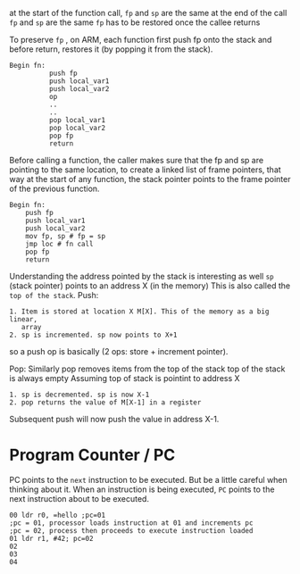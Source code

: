 at the start of the function call, `fp` and `sp` are the same
at the end of the call `fp` and `sp` are the same
`fp` has  to be restored once the callee returns

To preserve `fp` , on ARM, each function first push fp onto the stack
and before return, restores it (by popping it from the stack).
```
Begin fn:
          push fp
          push local_var1
          push local_var2
          op
          ..
          ..
          pop local_var1
          pop local_var2
          pop fp
          return 
```

Before calling a function, the caller makes sure that the fp and sp are pointing to the same location,
to create a linked list of frame pointers, that way at the start of any function,
the stack pointer points to the frame pointer of the previous function.

```
Begin fn:
    push fp
    push local_var1
    push local_var2
    mov fp, sp # fp = sp
    jmp loc # fn call
    pop fp
    return 
```

Understanding the address pointed by the stack is interesting as well
`sp` (stack pointer) points to an address X (in the memory)
This is also called the `top of the stack`.
Push:
```
1. Item is stored at location X M[X]. This of the memory as a big linear, 
   array
2. sp is incremented. sp now points to X+1
```
so a push op is basically (2 ops: store + increment pointer).

Pop:
Similarly pop removes items from the top of the stack
top of the stack is always empty
Assuming top of stack is pointint to address X

```
1. sp is decremented. sp is now X-1
2. pop returns the value of M[X-1] in a register
```
Subsequent push will now push the value in address X-1. 

# Program Counter / PC
PC points to the `next` instruction to be executed.
But be a little careful when thinking about it.
When an instruction is being executed, `PC` points to the next
instruction about to be executed.

```
00 ldr r0, =hello ;pc=01
;pc = 01, processor loads instruction at 01 and increments pc
;pc = 02, process then proceeds to execute instruction loaded
01 ldr r1, #42; pc=02
02
03
04
```
